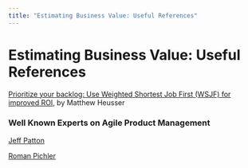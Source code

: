 ```yaml
---
title: "Estimating Business Value: Useful References"
---
```


# Estimating Business Value: Useful References

[Prioritize your backlog: Use Weighted Shortest Job First (WSJF) for improved ROI](https://techbeacon.com/app-dev-testing/prioritize-your-backlog-use-weighted-shortest-job-first-wsjf-improved-roi), by Matthew Heusser


### Well Known Experts on Agile Product Management

[Jeff Patton](https://www.jpattonassociates.com/blog/)

[Roman Pichler](https://www.romanpichler.com/)
